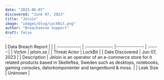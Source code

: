 ```yaml
---
date: "2023-06-07"
discovered: "June 07, 2023"
title: "Jeloin"
image: "images/blog/LockBit.png"
author: "Breachsense Support"
draft: false
---
```


| Data Breach Report           |              | 
| :-----------: | :-------------:     |:-------------:    | :-----:|
| Victim      | jeloin.se      | 
| Threat Actor      | LockBit      | 
| Date Discovered      | Jun 07, 2023      | 
| Description      | Jeloin is an operator of an e-commerce store for it related products based in Skelleftea, Sweden such as desktops, notebooks, gaming consoles, datorkomponenter and tangentbord & moss.      | 
| Leak Size      | Unknown      | 

